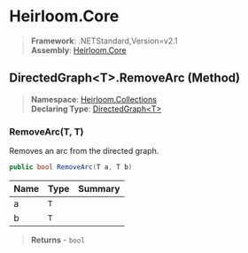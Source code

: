 # Heirloom.Core

> **Framework**: .NETStandard,Version=v2.1  
> **Assembly**: [Heirloom.Core][0]

## DirectedGraph\<T>.RemoveArc (Method)

> **Namespace**: [Heirloom.Collections][0]  
> **Declaring Type**: [DirectedGraph\<T>][1]

### RemoveArc(T, T)

Removes an arc from the directed graph.

```cs
public bool RemoveArc(T a, T b)
```

| Name | Type | Summary |
|------|------|---------|
| a    | `T`  |         |
| b    | `T`  |         |

> **Returns** - `bool`

[0]: ../../../Heirloom.Core.md
[1]: ../DirectedGraph[T].md
